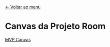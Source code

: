 [<- Voltar ao menu](README.md)

# Canvas da Projeto Room


[MVP Canvas](.gitbook/assets/canvas.pdf)


